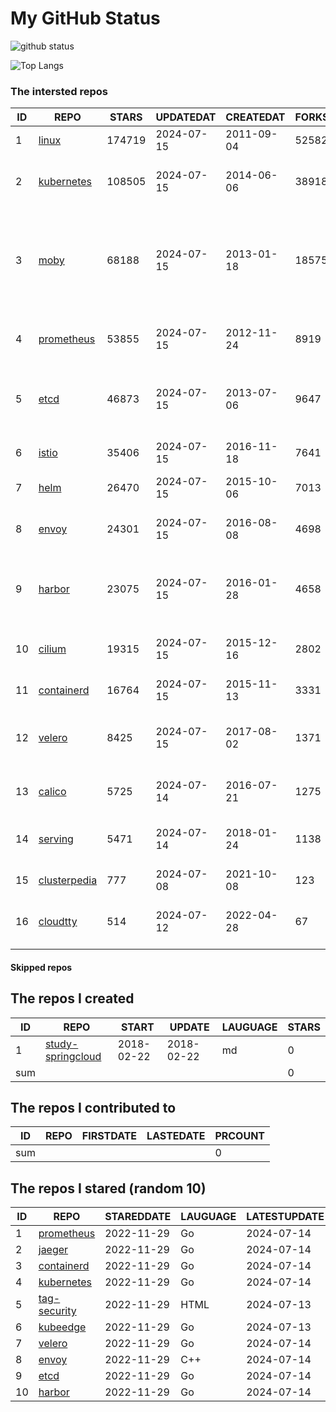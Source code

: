# My GitHub Status

<img src="https://github-readme-stats-1.yihong0618.vercel.app/api?username=daoqingniu&show_icons=true&&&hide_title=true&count_private=true" alt="github status" />

![Top Langs](https://github-readme-stats-1.yihong0618.vercel.app/api/top-langs/?username=daoqingniu&layout=compact)

<!--START_SECTION:github_repos-->
### The intersted repos
| ID |                              REPO                               | STARS  | UPDATEDAT  | CREATEDAT  | FORKSCOUNT |                                                DESCRIPTIONS                                                |
|----|-----------------------------------------------------------------|--------|------------|------------|------------|------------------------------------------------------------------------------------------------------------|
|  1 | [linux](https://github.com/torvalds/linux)                      | 174719 | 2024-07-15 | 2011-09-04 |      52582 | Linux kernel source tree                                                                                   |
|  2 | [kubernetes](https://github.com/kubernetes/kubernetes)          | 108505 | 2024-07-15 | 2014-06-06 |      38918 | Production-Grade Container Scheduling and Management                                                       |
|  3 | [moby](https://github.com/moby/moby)                            |  68188 | 2024-07-15 | 2013-01-18 |      18575 | The Moby Project - a collaborative project for the container ecosystem to assemble container-based systems |
|  4 | [prometheus](https://github.com/prometheus/prometheus)          |  53855 | 2024-07-15 | 2012-11-24 |       8919 | The Prometheus monitoring system and time series database.                                                 |
|  5 | [etcd](https://github.com/etcd-io/etcd)                         |  46873 | 2024-07-15 | 2013-07-06 |       9647 | Distributed reliable key-value store for the most critical data of a distributed system                    |
|  6 | [istio](https://github.com/istio/istio)                         |  35406 | 2024-07-15 | 2016-11-18 |       7641 | Connect, secure, control, and observe services.                                                            |
|  7 | [helm](https://github.com/helm/helm)                            |  26470 | 2024-07-15 | 2015-10-06 |       7013 | The Kubernetes Package Manager                                                                             |
|  8 | [envoy](https://github.com/envoyproxy/envoy)                    |  24301 | 2024-07-15 | 2016-08-08 |       4698 | Cloud-native high-performance edge/middle/service proxy                                                    |
|  9 | [harbor](https://github.com/goharbor/harbor)                    |  23075 | 2024-07-15 | 2016-01-28 |       4658 | An open source trusted cloud native registry project that stores, signs, and scans content.                |
| 10 | [cilium](https://github.com/cilium/cilium)                      |  19315 | 2024-07-15 | 2015-12-16 |       2802 | eBPF-based Networking, Security, and Observability                                                         |
| 11 | [containerd](https://github.com/containerd/containerd)          |  16764 | 2024-07-15 | 2015-11-13 |       3331 | An open and reliable container runtime                                                                     |
| 12 | [velero](https://github.com/vmware-tanzu/velero)                |   8425 | 2024-07-15 | 2017-08-02 |       1371 | Backup and migrate Kubernetes applications and their persistent volumes                                    |
| 13 | [calico](https://github.com/projectcalico/calico)               |   5725 | 2024-07-14 | 2016-07-21 |       1275 | Cloud native networking and network security                                                               |
| 14 | [serving](https://github.com/knative/serving)                   |   5471 | 2024-07-14 | 2018-01-24 |       1138 | Kubernetes-based, scale-to-zero, request-driven compute                                                    |
| 15 | [clusterpedia](https://github.com/clusterpedia-io/clusterpedia) |    777 | 2024-07-08 | 2021-10-08 |        123 | The Encyclopedia of Kubernetes clusters                                                                    |
| 16 | [cloudtty](https://github.com/cloudtty/cloudtty)                |    514 | 2024-07-12 | 2022-04-28 |         67 | A Friendly Kubernetes CloudShell (Web Terminal) !                                                          |



#### Skipped repos
<!--END_SECTION:github_repos-->

<!--START_SECTION:my_github-->
## The repos I created
| ID  |                                 REPO                                 |   START    |   UPDATE   | LAUGUAGE | STARS |
|-----|----------------------------------------------------------------------|------------|------------|----------|-------|
|   1 | [study-springcloud](https://github.com/daoqingniu/study-springcloud) | 2018-02-22 | 2018-02-22 | md       |     0 |
| sum |                                                                      |            |            |          |     0 |

## The repos I contributed to
| ID  | REPO | FIRSTDATE | LASTEDATE | PRCOUNT |
|-----|------|-----------|-----------|---------|
| sum |      |           |           |       0 |

## The repos I stared (random 10)
| ID |                          REPO                          | STAREDDATE | LAUGUAGE | LATESTUPDATE |
|----|--------------------------------------------------------|------------|----------|--------------|
|  1 | [prometheus](https://github.com/prometheus/prometheus) | 2022-11-29 | Go       | 2024-07-14   |
|  2 | [jaeger](https://github.com/jaegertracing/jaeger)      | 2022-11-29 | Go       | 2024-07-14   |
|  3 | [containerd](https://github.com/containerd/containerd) | 2022-11-29 | Go       | 2024-07-14   |
|  4 | [kubernetes](https://github.com/kubernetes/kubernetes) | 2022-11-29 | Go       | 2024-07-14   |
|  5 | [tag-security](https://github.com/cncf/tag-security)   | 2022-11-29 | HTML     | 2024-07-13   |
|  6 | [kubeedge](https://github.com/kubeedge/kubeedge)       | 2022-11-29 | Go       | 2024-07-13   |
|  7 | [velero](https://github.com/vmware-tanzu/velero)       | 2022-11-29 | Go       | 2024-07-14   |
|  8 | [envoy](https://github.com/envoyproxy/envoy)           | 2022-11-29 | C++      | 2024-07-14   |
|  9 | [etcd](https://github.com/etcd-io/etcd)                | 2022-11-29 | Go       | 2024-07-14   |
| 10 | [harbor](https://github.com/goharbor/harbor)           | 2022-11-29 | Go       | 2024-07-14   |

<!--END_SECTION:my_github-->
